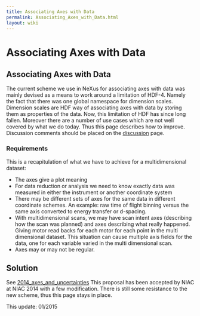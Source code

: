 ```yaml
---
title: Associating Axes with Data
permalink: Associating_Axes_with_Data.html
layout: wiki
---
```

Associating Axes with Data
==========================

Associating Axes with Data
--------------------------

The current scheme we use in NeXus for associating axes with data was
mainly devised as a means to work around a limitation of HDF-4. Namely
the fact that there was one global namespace for dimension scales.
Dimension scales are HDF way of associating axes with data by storing
them as properties of the data. Now, this limitation of HDF has since
long fallen. Moreover there are a number of use cases which are not well
covered by what we do today. Thus this page describes how to improve.
Discussion comments should be placed on the [
discussion](Talk:Associating_Axes_with_Data.html "wikilink") page.

### Requirements

This is a recapitulation of what we have to achieve for a
multidimensional dataset:

-   The axes give a plot meaning
-   For data reduction or analysis we need to know exactly data was
    measured in either the instrument or another coordinate system
-   There may be different sets of axes for the same data in different
    coordinate schemes. An example: raw time of flight binning versus
    the same axis converted to energy transfer or d-spacing.
-   With multidimensional scans, we may have scan intent axes
    (describing how the scan was planned) and axes describing what
    really happened. Giving motor read backs for each motor for each
    point in the multi dimensional dataset. This situation can cause
    multiple axis fields for the data, one for each variable varied in
    the multi dimensional scan.
-   Axes may or may not be regular.

Solution
--------

See
[2014\_axes\_and\_uncertainties](2014_axes_and_uncertainties.html "wikilink")
This proposal has been accepted by NIAC at NIAC 2014 with a few
modification. There is still some resistance to the new scheme, thus
this page stays in place.

This update: 01/2015
